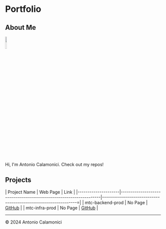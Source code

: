 # Portfolio

## About Me

<img src="https://avatars.githubusercontent.com/u/173971594?v=4" style="width: 10%; height: auto;">

Hi, I'm Antonio Calamonici. Check out my repos!

## Projects

| Project Name        |  Web Page                                                          | Link                                                             |
|---------------------|--------------------------------------------------------------------|-----------------------------------------------------------------=|
| mtc-backend-prod     |  No Page   | [GitHub]({repo_value.http-clone-url})    |
| mtc-infra-prod     |  No Page   | [GitHub]({repo_value.http-clone-url})    |

---

© 2024 Antonio Calamonici
